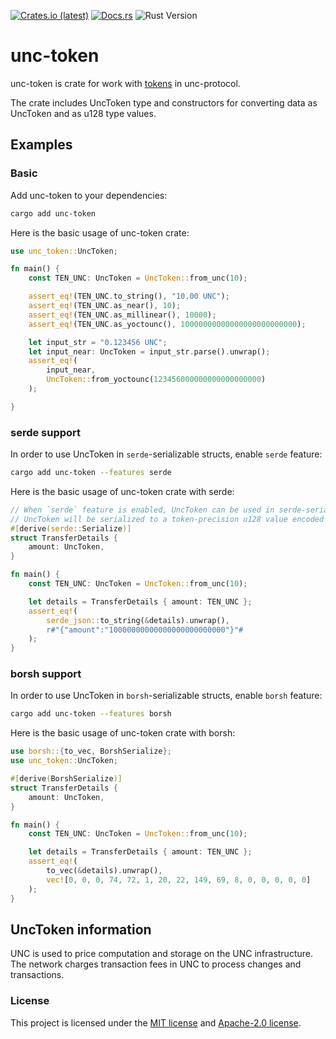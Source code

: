<p>
    <a href="https://crates.io/crates/unc-token"><img src="https://img.shields.io/crates/d/unc-token?style=flat-square&logo=unc&label=crates.io" alt="Crates.io (latest)"></a>
    <a href="https://docs.rs/unc-token/latest/unc_token"><img src="https://img.shields.io/docsrs/unc-token?style=flat-square" alt="Docs.rs"></a>
    <img src="https://img.shields.io/badge/rustc-1.68%2B-lightgray.svg?style=flat-square" alt="Rust Version">
</p>

# unc-token
unc-token is crate for work with [tokens](https://docs.unc.org/concepts/basics/tokens) in unc-protocol.

The crate includes UncToken type and constructors for converting data as UncToken and as u128 type values.

## Examples

### Basic

Add unc-token to your dependencies:

```bash
cargo add unc-token
```

Here is the basic usage of unc-token crate:

```rust
use unc_token::UncToken;

fn main() {
    const TEN_UNC: UncToken = UncToken::from_unc(10);

    assert_eq!(TEN_UNC.to_string(), "10.00 UNC");
    assert_eq!(TEN_UNC.as_near(), 10);
    assert_eq!(TEN_UNC.as_millinear(), 10000);
    assert_eq!(TEN_UNC.as_yoctounc(), 10000000000000000000000000);

    let input_str = "0.123456 UNC";
    let input_near: UncToken = input_str.parse().unwrap();
    assert_eq!(
        input_near,
        UncToken::from_yoctounc(123456000000000000000000)
    );

}
```

### serde support

In order to use UncToken in `serde`-serializable structs, enable `serde` feature:

```bash
cargo add unc-token --features serde
```

Here is the basic usage of unc-token crate with serde:

```rust
// When `serde` feature is enabled, UncToken can be used in serde-serializable structs.
// UncToken will be serialized to a token-precision u128 value encoded as string.
#[derive(serde::Serialize)]
struct TransferDetails {
    amount: UncToken,
}

fn main() {
    const TEN_UNC: UncToken = UncToken::from_unc(10);

    let details = TransferDetails { amount: TEN_UNC };
    assert_eq!(
        serde_json::to_string(&details).unwrap(),
        r#"{"amount":"10000000000000000000000000"}"#
    );
}
```

### borsh support

In order to use UncToken in `borsh`-serializable structs, enable `borsh` feature:

```bash
cargo add unc-token --features borsh
```

Here is the basic usage of unc-token crate with borsh:

```rust
use borsh::{to_vec, BorshSerialize};
use unc_token::UncToken;

#[derive(BorshSerialize)]
struct TransferDetails {
    amount: UncToken,
}

fn main() {
    const TEN_UNC: UncToken = UncToken::from_unc(10);

    let details = TransferDetails { amount: TEN_UNC };
    assert_eq!(
        to_vec(&details).unwrap(),
        vec![0, 0, 0, 74, 72, 1, 20, 22, 149, 69, 8, 0, 0, 0, 0, 0]
    );
}
```

## UncToken information

UNC is used to price computation and storage on the UNC infrastructure. The network charges transaction fees in UNC to process changes and transactions.

### License

This project is licensed under the [MIT license] and [Apache-2.0 license].

[MIT license]: https://github.com/unc/unc-token/blob/main/LICENSE-MIT
[Apache-2.0 license]:  https://github.com/unc/unc-token/blob/main/LICENSE-APACHE

